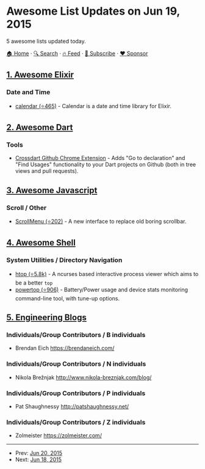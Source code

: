 # Awesome List Updates on Jun 19, 2015

5 awesome lists updated today.

[🏠 Home](/README.md) · [🔍 Search](https://www.trackawesomelist.com/search/) · [🔥 Feed](https://www.trackawesomelist.com/rss.xml) · [📮 Subscribe](https://trackawesomelist.us17.list-manage.com/subscribe?u=d2f0117aa829c83a63ec63c2f&id=36a103854c) · [❤️  Sponsor](https://github.com/sponsors/theowenyoung)



## [1. Awesome Elixir](/content/h4cc/awesome-elixir/README.md)

### Date and Time

*   [calendar (⭐465)](https://github.com/lau/calendar) - Calendar is a date and time library for Elixir.

## [2. Awesome Dart](/content/yissachar/awesome-dart/README.md)

### Tools

*   [Crossdart Github Chrome Extension](https://chrome.google.com/webstore/detail/crossdart-chrome-extensio/jmdjoliiaibifkklhipgmnciiealomhd) - Adds "Go to declaration" and "Find Usages" functionality to your Dart projects on Github (both in tree views and pull requests).

## [3. Awesome Javascript](/content/sorrycc/awesome-javascript/README.md)

### Scroll / Other

*   [ScrollMenu (⭐202)](https://github.com/s-yadav/ScrollMenu) - A new interface to replace old boring scrollbar.

## [4. Awesome Shell](/content/alebcay/awesome-shell/README.md)

### System Utilities / Directory Navigation

*   [htop (⭐5.8k)](https://github.com/hishamhm/htop) - A ncurses based interactive process viewer which aims to be a better `top`
*   [powertop (⭐906)](https://github.com/fenrus75/powertop) - Battery/Power usage and device stats monitoring command-line tool, with tune-up options.

## [5. Engineering Blogs](/content/kilimchoi/engineering-blogs/README.md)

### Individuals/Group Contributors / B individuals

*   Brendan Eich <https://brendaneich.com/>

### Individuals/Group Contributors / N individuals

*   Nikola Brežnjak <http://www.nikola-breznjak.com/blog/>

### Individuals/Group Contributors / P individuals

*   Pat Shaughnessy <http://patshaughnessy.net/>

### Individuals/Group Contributors / Z individuals

*   Zolmeister <https://zolmeister.com/>

---

- Prev: [Jun 20, 2015](/content/2015/06/20/README.md)
- Next: [Jun 18, 2015](/content/2015/06/18/README.md)
